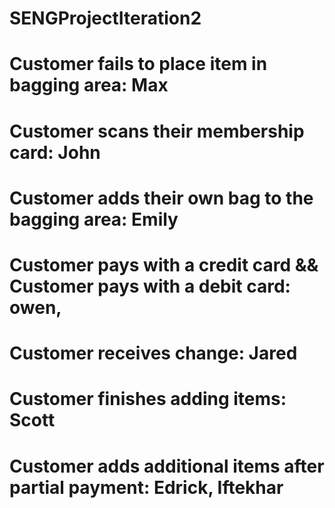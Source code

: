 # SENGProjectIteration2


# Customer fails to place item in bagging area: Max
# Customer scans their membership card: John
# Customer adds their own bag to the bagging area: Emily
# Customer pays with a credit card && Customer pays with a debit card: owen, 
# Customer receives change: Jared
# Customer finishes adding items: Scott
# Customer adds additional items after partial payment: Edrick, Iftekhar
